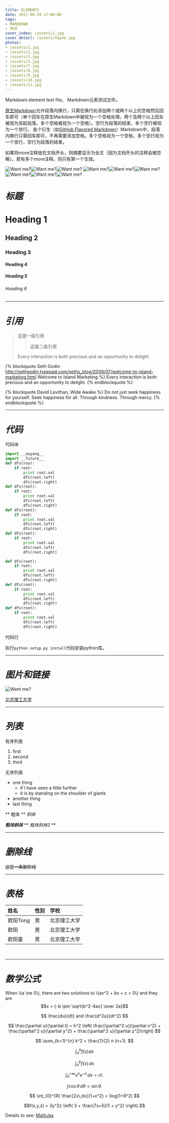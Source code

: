 ```yaml
---
title: ELEMENTS
date: 2017-08-29 17:00:00
tags:
- MARKDOWN
- 测试
cover_index: /assets/1.jpg
cover_detail: /assets/Vayne.jpg
photos:
- /assets/1.jpg
- /assets/2.jpg
- /assets/3.jpg
- /assets/5.jpg
- /assets/7.jpg
- /assets/8.jpg
- /assets/9.jpg
- /assets/10.jpg
- /assets/11.jpg
---
```


Markdown element test file。       Markdown元素测试文件。



[原生Markdown](https://daringfireball.net/projects/markdown/)允许段落内换行，只需在换行处添加两个或两个以上的空格然后回车即可（单个回车在原生Markdown中被视为一个空格处理，两个及两个以上回车被视为另起段落。多个空格被视为一个空格）。空行为段落的结束，多个空行被视为一个空行。
各个衍生（如[GitHub Flavored Markdown](https://guides.github.com/features/mastering-markdown/)）Markdown中，段落内换行只需回车即可，不再需要添加空格。多个空格视为一个空格，多个空行视为一个空行，空行为段落的结束。



如果将more注释放在文档开头，则摘要显示为全文（因为文档开头的注释会被忽略）。若有多个more注释，则只有第一个生效。




![Want me?](/assets/6.jpg)![Want me?](/assets/4.jpg)![Want me?](/assets/5.jpg)
![Want me?](/assets/1.jpg)![Want me?](/assets/2.jpg)![Want me?](/assets/3.jpg)
![Want me?](/assets/22.jpg)![Want me?](/assets/11.jpg)![Want me?](/assets/23.jpg)

<!-- 如果将more注释放在文档开头，则摘要显示为全文（因为文档开头的注释会被忽略）。若有多个more注释，则只有第一个生效。 -->
<!-- more -->



# *标题*

# Heading 1

## Heading 2

### Heading 3

#### Heading 4

##### Heading 5

###### Heading 6

---



# *引用*

> 这是一级引用
> > 这是二级引用

> Every interaction is both precious and an opportunity to delight.

{% blockquote Seth Godin http://sethgodin.typepad.com/seths_blog/2009/07/welcome-to-island-marketing.html  Welcome to Island Marketing %}
Every interaction is both precious and an opportunity to delight.
{% endblockquote %}

{% blockquote David Levithan, Wide Awake %}
Do not just seek happiness for yourself. Seek happiness for all. Through kindness. Through mercy.
{% endblockquote %}

---




# *代码*
代码块

``` PYTHON
import __ouyang__
import __future__
def dfs(roo):
	if root:
		print root.val
		dfs(root.left)
		dfs(root.right)
def dfs(root):
	if root:
		print root.val
		dfs(root.left)
		dfs(root.right)
def dfs(root):
	if root:
		print root.val
		dfs(root.left)
		dfs(root.right)
def dfs(root):
	if root:
		print root.val
		dfs(root.left)
		dfs(root.right)

def dfs(root):
	if root:
		print root.val
		dfs(root.left)
		dfs(root.right)
def dfs(root):
	if root:
		print root.val
		dfs(root.left)
		dfs(root.right)
def dfs(root):
	if root:
		print root.val
		dfs(root.left)
		dfs(root.right)
```
代码行

执行`python setup.py install`代码安装python库。

---



# *图片和链接*

![Want me?](/assets/4.jpg)



[北京理工大学][BIT]

***



# *列表*

有序列表
1. first
2. second
3. third

无序列表

* one thing
  * if I have seen a little further
  * it is by standing on the shoulder of giants
* another thing
* last thing

** 粗体 **
*斜体*

***粗体斜体***
** *粗体斜体2* **

---



# *删除线*

~~这是一条删除线~~

---



# *表格*

| 姓名     | 性别   | 学校     |
| :----- | :--- | :----- |
| 欧阳Tong | 男    | 北京理工大学 |
| 欧阳     | 男    | 北京理工大学 |
| 欧阳童    | 男    | 北京理工大学 |

<br/>

---



# *数学公式*

When \\(a \ne 0\\), there are two solutions to  \\(ax^2 + bx + c = 0\\) and they are
$$x = {-b \pm \sqrt{b^2-4ac} \over 2a}$$

$$
\frac{du}{dt} and \frac{d^2u}{dt^2}
$$

$$
\frac{\partial u}{\partial t} 
= h^2 \left( \frac{\partial^2 u}{\partial x^2} + \frac{\partial^2 u}{\partial y^2} + \frac{\partial^2 u}{\partial z^2}\right)
$$

$$
\sum_{k=1}^{n} k^2 = \frac{1}{2} n (n+1).
$$

$$
\int_{a}^{b} f(x) dx
$$

$$
\int_{a}^{b} f(x) \, dx
$$

$$
\int_{0}^{+\infty} x^n e^{-x} \, dx = n!. 
$$

$$
\int \cos \theta \, d\theta = \sin \theta.
$$

$$
\int_{0}^{R} \frac{2x\,dx}{1+x^2} = \log(1+R^2)
$$

$$f(x,y,z) = 3y^2z \left( 3 + \frac{7x+5}{1 + y^2} \right).$$

Details to see: [MathJax](http://docs.mathjax.org/en/latest/tex.html)








[BIT]: http://www.bit.edu.cn